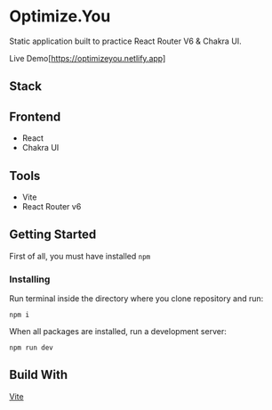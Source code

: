 # Optimize.You

Static application built to practice React Router V6 & Chakra UI.

Live Demo[https://optimizeyou.netlify.app]


## Stack

## Frontend

- React
- Chakra UI


## Tools

- Vite
- React Router v6

## Getting Started

First of all, you must have installed ```npm```

### Installing

Run terminal inside the directory where you clone repository and run:

```
npm i
```

When all packages are installed, run a development server:

```
npm run dev
```

## Build With

[Vite](https://github.com/vitejs/vite)

